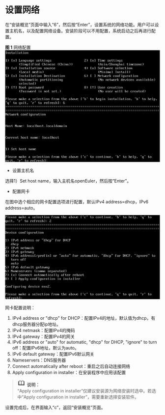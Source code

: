 # 设置网络<a name="ZH-CN_TOPIC_0220373228"></a>

在“安装概览”页面中输入“6”，然后按“Enter”，设置系统的网络功能。用户可以设置主机名，以及配置网络设备。安装阶段可以不用配置，系统启动之后再进行配置。

**图 1**  网络配置<a name="fig09419437516"></a>  
![](./figures/Network_configuration.png)

-   设置主机名

选择1）Set host name，输入主机名openEuler，然后按“Enter”。

-   配置网卡

在图中选个相应的网卡配置选项进行配置，默认IPv4 address=dhcp，IPv6 address=auto。

![](./figures/22.png)

网卡配置说明：

1.  IPv4 address or "dhcp" for DHCP：配置IPv4的地址，默认值为dhcp，有dhcp服务器分配ip地址。
2.  IPv4 netmask：配置IPv4的掩码
3.  IPv4 gateway：配置IPv4的网关
4.  IPv6 address  or "auto" for automatic, "dhcp" for DHCP, "ignore" to turn off：配置IPv6地址，默认为auto。
5.  IPv6 default gateway：配置IPv6默认网关
6.  Nameservers：DNS服务器
7.  Connect automatically after reboot：重启之后自动连接网络
8.  Apply configuration in installer：在安装程序中应用该配置

>![](./public_sys-resources/icon-note.gif) **说明：**   
>“Apply configuration in installer”仅建议安装源为网络安装时选中。若选中“Apply configuration in installer”，需要重新选择安装软件。  

设置完成后，在界面输入“c”，返回“安装概览”页面。

